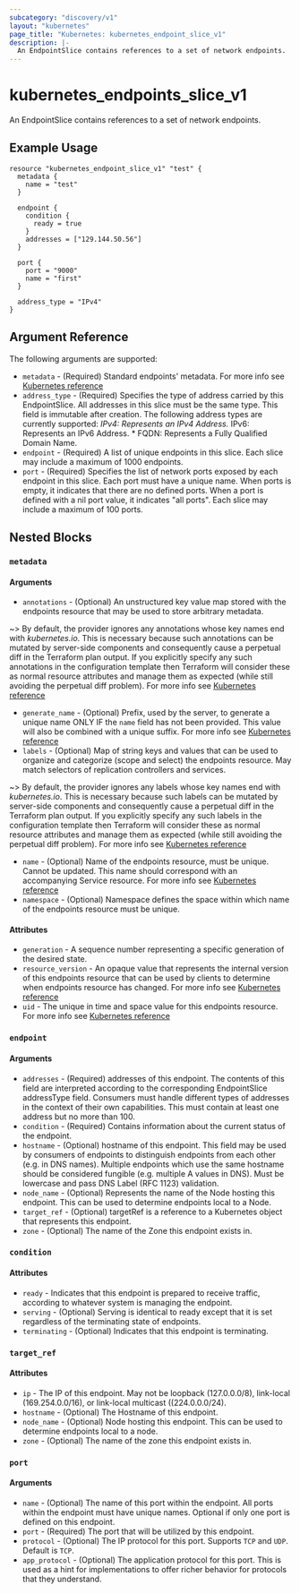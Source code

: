```yaml
---
subcategory: "discovery/v1"
layout: "kubernetes"
page_title: "Kubernetes: kubernetes_endpoint_slice_v1"
description: |-
  An EndpointSlice contains references to a set of network endpoints.
---
```


# kubernetes_endpoints_slice_v1

An EndpointSlice contains references to a set of network endpoints.

## Example Usage

```hcl
resource "kubernetes_endpoint_slice_v1" "test" {
  metadata {
    name = "test"
  }

  endpoint {
    condition {
      ready = true
    }
    addresses = ["129.144.50.56"]
  }

  port {
    port = "9000"
    name = "first"
  }

  address_type = "IPv4"
}
```

## Argument Reference

The following arguments are supported:

* `metadata` - (Required) Standard endpoints' metadata. For more info see [Kubernetes reference](https://github.com/kubernetes/community/blob/master/contributors/devel/sig-architecture/api-conventions.md#metadata)
* `address_type` - (Required) Specifies the type of address carried by this EndpointSlice. All addresses in this slice must be the same type. This field is immutable after creation. The following address types are currently supported: *IPv4: Represents an IPv4 Address.* IPv6: Represents an IPv6 Address. * FQDN: Represents a Fully Qualified Domain Name.
* `endpoint` - (Required) A list of unique endpoints in this slice. Each slice may include a maximum of 1000 endpoints.
* `port` - (Required) Specifies the list of network ports exposed by each endpoint in this slice. Each port must have a unique name. When ports is empty, it indicates that there are no defined ports. When a port is defined with a nil port value, it indicates "all ports". Each slice may include a maximum of 100 ports.

## Nested Blocks

### `metadata`

#### Arguments

* `annotations` - (Optional) An unstructured key value map stored with the endpoints resource that may be used to store arbitrary metadata. 

~> By default, the provider ignores any annotations whose key names end with *kubernetes.io*. This is necessary because such annotations can be mutated by server-side components and consequently cause a perpetual diff in the Terraform plan output. If you explicitly specify any such annotations in the configuration template then Terraform will consider these as normal resource attributes and manage them as expected (while still avoiding the perpetual diff problem). For more info see [Kubernetes reference](http://kubernetes.io/docs/user-guide/annotations)

* `generate_name` - (Optional) Prefix, used by the server, to generate a unique name ONLY IF the `name` field has not been provided. This value will also be combined with a unique suffix. For more info see [Kubernetes reference](https://github.com/kubernetes/community/blob/master/contributors/devel/sig-architecture/api-conventions.md#idempotency)
* `labels` - (Optional) Map of string keys and values that can be used to organize and categorize (scope and select) the endpoints resource. May match selectors of replication controllers and services. 

~> By default, the provider ignores any labels whose key names end with *kubernetes.io*. This is necessary because such labels can be mutated by server-side components and consequently cause a perpetual diff in the Terraform plan output. If you explicitly specify any such labels in the configuration template then Terraform will consider these as normal resource attributes and manage them as expected (while still avoiding the perpetual diff problem). For more info see [Kubernetes reference](http://kubernetes.io/docs/user-guide/labels)

* `name` - (Optional) Name of the endpoints resource, must be unique. Cannot be updated. This name should correspond with an accompanying Service resource. For more info see [Kubernetes reference](http://kubernetes.io/docs/user-guide/identifiers#names)
* `namespace` - (Optional) Namespace defines the space within which name of the endpoints resource must be unique.

#### Attributes


* `generation` - A sequence number representing a specific generation of the desired state.
* `resource_version` - An opaque value that represents the internal version of this endpoints resource that can be used by clients to determine when endpoints resource has changed. For more info see [Kubernetes reference](https://github.com/kubernetes/community/blob/master/contributors/devel/sig-architecture/api-conventions.md#concurrency-control-and-consistency)
* `uid` - The unique in time and space value for this endpoints resource. For more info see [Kubernetes reference](http://kubernetes.io/docs/user-guide/identifiers#uids)

### `endpoint`

#### Arguments

* `addresses` - (Required) addresses of this endpoint. The contents of this field are interpreted according to the corresponding EndpointSlice addressType field. Consumers must handle different types of addresses in the context of their own capabilities. This must contain at least one address but no more than 100. 
* `condition` - (Required) Contains information about the current status of the endpoint.
* `hostname` - (Optional) hostname of this endpoint. This field may be used by consumers of endpoints to distinguish endpoints from each other (e.g. in DNS names). Multiple endpoints which use the same hostname should be considered fungible (e.g. multiple A values in DNS). Must be lowercase and pass DNS Label (RFC 1123) validation.
* `node_name` - (Optional) Represents the name of the Node hosting this endpoint. This can be used to determine endpoints local to a Node.
* `target_ref` - (Optional) targetRef is a reference to a Kubernetes object that represents this endpoint.
* `zone` - (Optional) The name of the Zone this endpoint exists in.

### `condition`

#### Attributes

* `ready` - Indicates that this endpoint is prepared to receive traffic, according to whatever system is managing the endpoint.
* `serving` - (Optional) Serving is identical to ready except that it is set regardless of the terminating state of endpoints. 
* `terminating` - (Optional) Indicates that this endpoint is terminating.

### `target_ref`

#### Attributes

* `ip` - The IP of this endpoint. May not be loopback (127.0.0.0/8), link-local (169.254.0.0/16), or link-local multicast ((224.0.0.0/24).
* `hostname` - (Optional) The Hostname of this endpoint.
* `node_name` - (Optional) Node hosting this endpoint. This can be used to determine endpoints local to a node.
* `zone` - (Optional) The name of the zone this endpoint exists in.

### `port`

#### Arguments

* `name` - (Optional) The name of this port within the endpoint. All ports within the endpoint must have unique names. Optional if only one port is defined on this endpoint.
* `port` - (Required) The port that will be utilized by this endpoint.
* `protocol` - (Optional) The IP protocol for this port. Supports `TCP` and `UDP`. Default is `TCP`.
* `app_protocol` - (Optional) The application protocol for this port. This is used as a hint for implementations to offer richer behavior for protocols that they understand.
